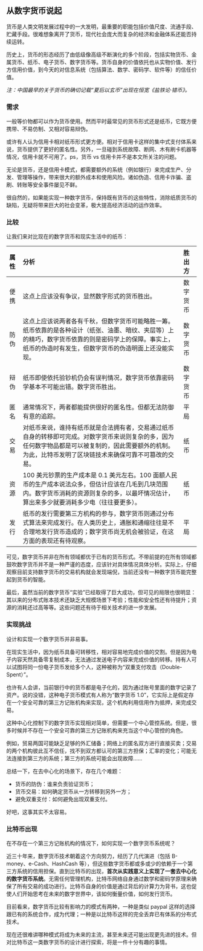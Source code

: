 ## 从数字货币说起

货币是人类文明发展过程中的一大发明，最重要的职能包括价值尺度、流通手段、贮藏手段。很难想象离开了货币，现代社会庞大而复杂的经济和金融体系还能否持续运转。

历史上，货币的形态经历了由低级像高级不断演化的多个阶段，包括实物货币、金属货币、纸币、电子货币、数字货币等。货币自身的价值依托也从实物价值、发行方信用价值，到今天的对信息系统（包括算法、数学、密码学、软件等）的信任价值。

*注：中国最早的关于货币的确切记载“夏后以玄币”出现在恒宽《盐铁论·错币》。*

### 需求

一般等价物都可以作为货币使用。然而平时最常见的货币形式还是纸币，它既方便携带、不易仿制、又相对容易辩伪。

或许有人认为信用卡相对纸币形式更方便。相对于信用卡这样的集中式支付体系来说，货币提供了更好的匿名性。另外，一旦碰到系统故障、断网、木有刷卡机器等情况，信用卡就不可用了。ps，货币 vs 信用卡并不是本文所关注的问题。

无论是货币，还是信用卡模式，都需要额外的系统（例如银行）来完成生产、分发、管理等操作，带来很大的额外成本和使用风险。诸如伪造、信用卡诈骗、盗刷、转账等安全事件屡见不鲜。

很自然的，如果能实现一种数字货币，保持既有货币的这些特性，消除纸质货币的缺陷，无疑将带来巨大的社会变革，极大提高经济活动的运作效率。

### 比较

让我们来对比现在的数字货币和现实生活中的纸币：

| 属性 | 分析 | 胜出方 |
| :--- | :--- | :--- |
| 便携 | 这点上应该没有争议，显然数字形式的货币胜出。 | 数字货币 |
| 防伪 | 这点上应该说两者各有千秋，但数字货币可能略胜一筹。纸币依靠的是各种设计（纸张、油墨、暗纹、夹层等）上的精巧，数字货币依靠的则是密码学上的保障。事实上，纸币的伪造时有发生，但数字货币的伪造明面上还没能实现。 | 数字货币 |
| 辩伪 | 纸币即使依托验钞机仍会有误判情况，数字货币依靠密码学基本不可能出错。数字货币胜出。 | 数字货币 |
| 匿名 | 通常情况下，两者都能提供很好的匿名性。但都无法防御有意的追踪。 | 平局 |
| 交易 | 对纸币来说，谁持有纸币就是合法拥有者，交易通过纸币自身的转移即可完成。对数字货币来说则复杂的多，因为任何数字物品都是可以被复制的，因此需要额外的机制。为此，比特币发明了区块链技术来确保可靠不可篡改的交易。 | 纸币 |
| 资源 | 100 美元钞票的生产成本是 0.1 美元左右。100 面额人民币的生产成本说法众多，但估计应该在几毛到几块范围内。数字货币消耗的资源则复杂的多，以最坏情况估计，算出来多少就要消耗多少电（往往要更多）。 | 纸币 |
| 发行 | 纸币的发行需要第三方机构的参与，数字货币则通过分布式算法来完成发行。在人类历史上，通胀和通缩往往是不合理地发行货币造成的；数字货币尚无机会被验证，在这方面的表现还有待观察。 | 平局 |

可见，数字货币并非在所有领域都优于已有的货币形式。不带前提的在所有领域都鼓吹数字货币并不是一种严谨的态度，应该针对具体情况具体分析。实际上，仔细观察目前支持数字货币的交易机构就会发现端倪，当前还没有一种数字货币能完整起到货币的智能。

最后，虽然当前的数字货币“实验”已经取得了巨大成功，但可见的局限也很明显：其以来的分布式账本技术还缺乏大规模场景下考验；性能和安全性还有待提升；资源的消耗还过高等等。这些问题还有待于相关技术的进一步发展。

### 实现挑战

设计和实现一个数字货币并非易事。

在现实生活中，因为纸币具备可转移性，相对容易地完成价值的交割。但是因为电子内容天然具备零复制成本，无法通过发送电子内容来完成价值的转移。持有人可以试图将同一份电子货币发给多个人，这种被称为“双重支付攻击（Double-Spent）”。

也许有人会讲，当前银行中的货币都是电子化的，因为通过账号里面的数字记录了资产。说的没错，这种电子货币模式有人称为“数字货币 1.0”，它实际上是假定存在一个安全可靠的第三方记账机构来实现，这个机构利用信用作为抵押，来完成交易。

这种中心化控制下的数字货币实现相对简单，但需要一个中心管控系统。但是，很多时候并不存在一个安全可靠的第三方记账机构来充当这个中心管控的角色。

例如，贸易两国可能缺乏足够的外汇储备；网络上的匿名双方进行直接买卖；交易的两个机构彼此互不信任，找不到双方都认可的第三方担保；汇率的变化；可能无法连接到第三方的系统；第三方的系统可能会出现故障……

总结一下，在去中心化的场景下，存在几个难题：

* 货币的防伪：谁来负责验证货币；
* 货币交易：如何确定货币从一方转移到另外一方；
* 避免双重支付：如何避免出现双重支付。

好吧，这事其实不太容易。

### 比特币出现

在不存在一个第三方记账机构的情况下，如何实现一个数字货币系统呢？

近三十年来，数字货币技术朝着这个方向努力，经历了几代演进（包括 B-money、e-Cash、HashCash 等），但这些数字货币都或多或少的依赖于一个第三方系统的信用担保。直到比特币的出现，**首次从实践意义上实现了一套去中心化的数字货币系统**。无需任何管理机构，比特币网络自身通过数学和密码学原理来确保了所有交易的成功进行。比特币自身的价值是通过背后的计算力为背书，这也促使人们开始思考在未来的数字世界中，该如何衡量价值，如何发行货币。

目前看来，数字货币比较有影响力的模式有两种，一种是类似 paypal 这样的选择跟已有的系统合作，成为代理；一种是以比特币这样的完全丢弃已有体系的分布式技术。

现在还很难讲哪种模式将成为未来的主流，甚至未来还可能出现更先进的技术。但对比特币这一类数字货币的设计进行探索，将是一件十分有趣的事情。

